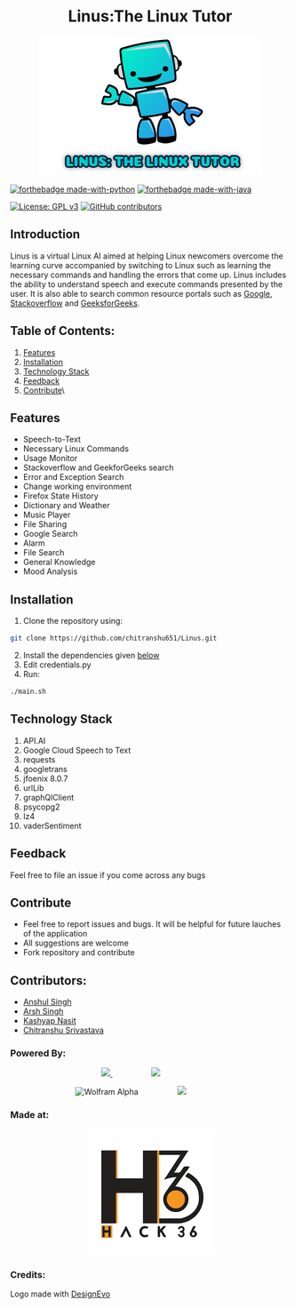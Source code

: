 <h1 align="center">Linus:The Linux Tutor</h1>
<p align="center">
<img src="Assets/logo.jpg"/>
  </p>
  
[![forthebadge made-with-python](http://ForTheBadge.com/images/badges/made-with-python.svg)](https://www.python.org/)
[![forthebadge made-with-java](http://ForTheBadge.com/images/badges/made-with-java.svg)](https://www.java.com/)

[![License: GPL v3](https://img.shields.io/badge/License-GPLv3-green.svg)](https://www.gnu.org/licenses/gpl-3.0)
[![GitHub contributors](https://img.shields.io/github/contributors/chitranshu651/Linus.svg)](https://github.com/chitranshu651/Linus/graphs/contributors)

## Introduction
  Linus is a virtual Linux AI aimed at helping Linux newcomers overcome the learning curve accompanied by switching to Linux such as learning the necessary commands and handling the errors that come up. Linus includes the ability to understand speech and execute commands presented by the user. It is also able to search common resource portals such as [Google](https://www.google.com), [Stackoverflow](https://www.stackoverflow.com) and [GeeksforGeeks](https://www.geeksforgeeks.com).

## Table of Contents:

1) [Features](#fet)
2) [Installation](#install)
3) [Technology Stack](#depend)
4) [Feedback](#feed)
5) [Contribute](#contri)\ 

<a name="fet"></a>
## Features
 * Speech-to-Text
 * Necessary Linux Commands
 * Usage Monitor
 * Stackoverflow and GeekforGeeks search
 * Error and Exception Search
 * Change working environment
 * Firefox State History
 * Dictionary and Weather
 * Music Player
 * File Sharing
 * Google Search
 * Alarm
 * File Search
 * General Knowledge
 * Mood Analysis
 
<a name="install"></a> 
## Installation
1) Clone the repository using:
```bash
git clone https://github.com/chitranshu651/Linus.git
```
2) Install the dependencies given [below](#depend)
3) Edit credentials.py
4)  Run:
```bash
./main.sh
```

<a name="depend"></a>
## Technology Stack
1) API.AI
2) Google Cloud Speech to Text
3) requests
4) googletrans
5) jfoenix 8.0.7
6) urlLib
7) graphQlClient
8) psycopg2
9) lz4
10) vaderSentiment

<a name="feed"></a>
## Feedback
Feel free to file an issue if you come across any bugs

<a name="contri"></a>
## Contribute
* Feel free to report issues and bugs. It will be helpful for future lauches of the application
* All suggestions are welcome
* Fork repository and contribute

## Contributors:

* [Anshul Singh](github.com/iosdev747)
* [Arsh Singh](github.com/iosdev474)
* [Kashyap Nasit](github.com/kashyapnasit)
* [Chitranshu Srivastava](github.com/chitranshu651)

### Powered By:

<p align="center">
<img src="https://blog.dialogflow.com/images/logo.svg" width="300px"/><a href="https://hasura.io">
  <img hspace="70px" width="250px" src="https://graphql-engine-cdn.hasura.io/img/powered_by_hasura_black.svg" />
</a>
  </p>

<p align="center">
<img src="https://lh3.googleusercontent.com/iDUNgf_-e5bF7SkzouPJJOQNvV1PIZ6JDHiuypxC5EUQmQFtf6-Youp1lss4KdcIMWQ" width="300px" alt="Wolfram Alpha"/><img src="https://blog.equinix.com/wp-content/uploads/2018/04/google-cloud.jpg" width="300px" hspace="70px"/>
</p>

### Made at:

<p align="center">
<img src="Assets/hack36.png" />
</p>
 
 ### Credits:
 <div>Logo made with <a href="https://www.designevo.com/en/" title="Free Online Logo Maker">DesignEvo</a></div>

